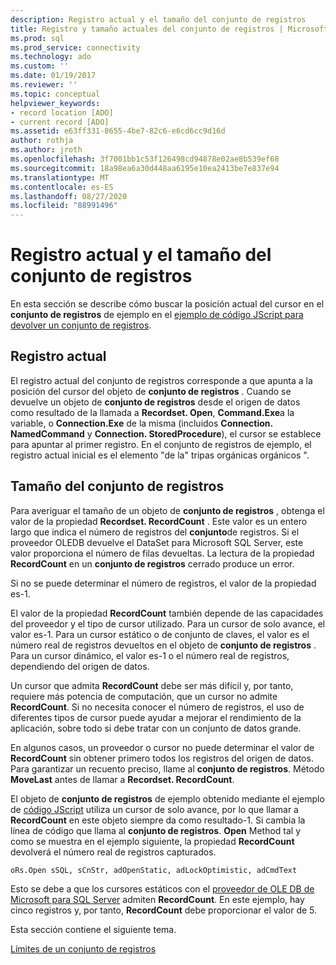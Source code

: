 ```yaml
---
description: Registro actual y el tamaño del conjunto de registros
title: Registro y tamaño actuales del conjunto de registros | Microsoft Docs
ms.prod: sql
ms.prod_service: connectivity
ms.technology: ado
ms.custom: ''
ms.date: 01/19/2017
ms.reviewer: ''
ms.topic: conceptual
helpviewer_keywords:
- record location [ADO]
- current record [ADO]
ms.assetid: e63ff331-8655-4be7-82c6-e6cd6cc9d16d
author: rothja
ms.author: jroth
ms.openlocfilehash: 3f7001bb1c53f126498cd94878e02ae8b539ef68
ms.sourcegitcommit: 18a98ea6a30d448aa6195e10ea2413be7e837e94
ms.translationtype: MT
ms.contentlocale: es-ES
ms.lasthandoff: 08/27/2020
ms.locfileid: "88991496"
---
```

# <a name="current-record-and-size-of-recordset"></a>Registro actual y el tamaño del conjunto de registros
En esta sección se describe cómo buscar la posición actual del cursor en el **conjunto de registros** de ejemplo en el [ejemplo de código JScript para devolver un conjunto de registros](./jscript-code-example-to-return-a-recordset.md).  
  
## <a name="current-record"></a>Registro actual  
 El registro actual del conjunto de registros corresponde a que apunta a la posición del cursor del objeto de **conjunto de registros** . Cuando se devuelve un objeto de **conjunto de registros** desde el origen de datos como resultado de la llamada a **Recordset. Open**, **Command.Exe**a la variable, o **Connection.Exe** de la misma (incluidos **Connection. NamedCommand** y **Connection. StoredProcedure**), el cursor se establece para apuntar al primer registro. En el conjunto de registros de ejemplo, el registro actual inicial es el elemento "de la" tripas orgánicas orgánicos ".  
  
## <a name="size-of-recordset"></a>Tamaño del conjunto de registros  
 Para averiguar el tamaño de un objeto de **conjunto de registros** , obtenga el valor de la propiedad **Recordset. RecordCount** . Este valor es un entero largo que indica el número de registros del **conjunto**de registros. Si el proveedor OLEDB devuelve el DataSet para Microsoft SQL Server, este valor proporciona el número de filas devueltas. La lectura de la propiedad **RecordCount** en un **conjunto de registros** cerrado produce un error.  
  
 Si no se puede determinar el número de registros, el valor de la propiedad es-1.  
  
 El valor de la propiedad **RecordCount** también depende de las capacidades del proveedor y el tipo de cursor utilizado. Para un cursor de solo avance, el valor es-1. Para un cursor estático o de conjunto de claves, el valor es el número real de registros devueltos en el objeto de **conjunto de registros** . Para un cursor dinámico, el valor es-1 o el número real de registros, dependiendo del origen de datos.  
  
 Un cursor que admita **RecordCount** debe ser más difícil y, por tanto, requiere más potencia de computación, que un cursor no admite **RecordCount**. Si no necesita conocer el número de registros, el uso de diferentes tipos de cursor puede ayudar a mejorar el rendimiento de la aplicación, sobre todo si debe tratar con un conjunto de datos grande.  
  
 En algunos casos, un proveedor o cursor no puede determinar el valor de **RecordCount** sin obtener primero todos los registros del origen de datos. Para garantizar un recuento preciso, llame al **conjunto de registros**. Método **MoveLast** antes de llamar a **Recordset. RecordCount**.  
  
 El objeto de **conjunto de registros** de ejemplo obtenido mediante el ejemplo de [código JScript](./jscript-code-example-to-return-a-recordset.md) utiliza un cursor de solo avance, por lo que llamar a **RecordCount** en este objeto siempre da como resultado-1. Si cambia la línea de código que llama al **conjunto de registros**. **Open** Method tal y como se muestra en el ejemplo siguiente, la propiedad **RecordCount** devolverá el número real de registros capturados.  
  
```  
oRs.Open sSQL, sCnStr, adOpenStatic, adLockOptimistic, adCmdText   
```  
  
 Esto se debe a que los cursores estáticos con el [proveedor de OLE DB de Microsoft para SQL Server](../appendixes/microsoft-ole-db-provider-for-sql-server.md) admiten **RecordCount**. En este ejemplo, hay cinco registros y, por tanto, **RecordCount** debe proporcionar el valor de 5.  
  
 Esta sección contiene el siguiente tema.  
  
 [Límites de un conjunto de registros](./boundaries-of-a-recordset.md)